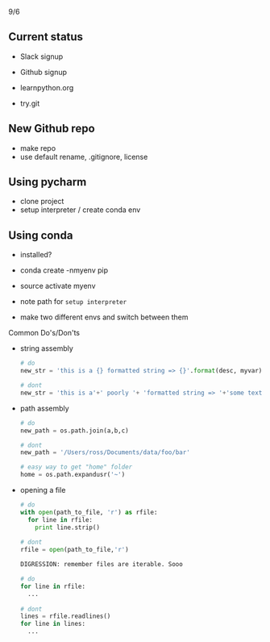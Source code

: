 9/6

Current status
------------------------
- Slack signup
- Github signup

- learnpython.org
- try.git


New Github repo
----------------------
- make repo
- use default rename, .gitignore, license

Using pycharm
----------------------
- clone project
- setup interpreter / create conda env


Using conda
------------------------
- installed?
- conda create -nmyenv pip
- source activate myenv

- note path for `setup interpreter`
- make two different envs and switch between them


Common Do's/Don'ts
- string assembly
  ```python
  # do
  new_str = 'this is a {} formatted string => {}'.format(desc, myvar)
  
  # dont
  new_str = 'this is a'+' poorly '+ 'formatted string => '+'some text'
  ```
- path assembly
  ```python
  # do
  new_path = os.path.join(a,b,c)
  
  # dont
  new_path = '/Users/ross/Documents/data/foo/bar'
  
  # easy way to get "home" folder
  home = os.path.expandusr('~')
  ```
- opening a file
  ```python
  # do
  with open(path_to_file, 'r') as rfile:
    for line in rfile:
      print line.strip()
      
  # dont
  rfile = open(path_to_file,'r')
  
  DIGRESSION: remember files are iterable. Sooo
  
  # do
  for line in rfile:
    ...
    
  # dont
  lines = rfile.readlines()
  for line in lines:
    ...
  ```
  
